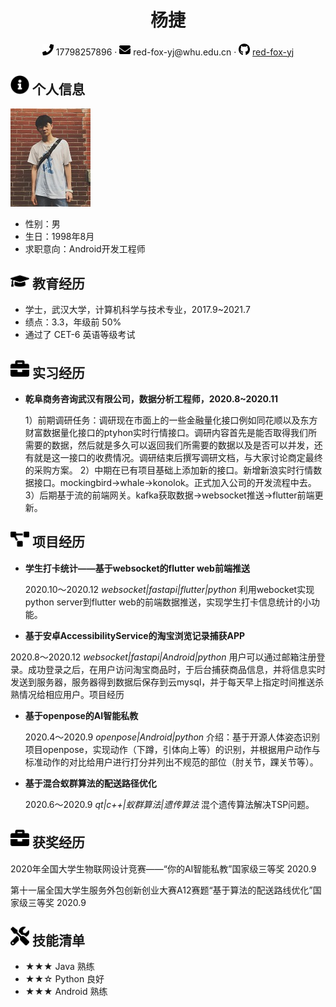  <center>
     <h1>杨捷</h1>
     <div>
         <span>
             <img src="assets/phone-solid.svg" width="18px">
             17798257896
         </span>
         ·
         <span>
             <img src="assets/envelope-solid.svg" width="18px">
             red-fox-yj@whu.edu.cn
         </span>
         ·
         <span>
             <img src="assets/github-brands.svg" width="18px">
             <a href="https://github.com/red-fox-yj">red-fox-yj</a>
         </span>
     </div>
 </center>


 ## <img src="assets/info-circle-solid.svg" width="30px"> 个人信息 

![杨捷个人照片](https://raw.githubusercontent.com/red-fox-yj/MarkDownPic/master/typora/20210225134356.jpg)

 - 性别：男
 - 生日：1998年8月
 - 求职意向：Android开发工程师

## <img src="assets/graduation-cap-solid.svg" width="30px"> 教育经历

- 学士，武汉大学，计算机科学与技术专业，2017.9~2021.7
- 绩点：3.3，年级前 50%
- 通过了 CET-6 英语等级考试

## <img src="assets/briefcase-solid.svg" width="30px"> 实习经历

- **乾阜商务咨询武汉有限公司，数据分析工程师，2020.8~2020.11**

   1）前期调研任务：调研现在市面上的一些金融量化接口例如同花顺以及东方财富数据量化接口的ptyhon实时行情接口。调研内容首先是能否取得我们所需要的数据，然后就是多久可以返回我们所需要的数据以及是否可以并发，还有就是这一接口的收费情况。调研结束后撰写调研文档，与大家讨论商定最终的采购方案。
   2）中期在已有项目基础上添加新的接口。新增新浪实时行情数据接口。mockingbird->whale->konolok。正式加入公司的开发流程中去。
   3）后期基于流的前端网关。kafka获取数据->websocket推送->flutter前端更新。

## <img src="assets/project-diagram-solid.svg" width="30px"> 项目经历

- **学生打卡统计——基于websocket的flutter  web前端推送**

  2020.10～2020.12
  *websocket|fastapi|flutter|python*
  利用webocket实现python server到flutter web的前端数据推送，实现学生打卡信息统计的小功能。
  
-  **基于安卓AccessibilityService的淘宝浏览记录捕获APP**
  
  2020.8～2020.12
  *websocket|fastapi|Android|python*
  用户可以通过邮箱注册登录。成功登录之后，在用户访问淘宝商品时，于后台捕获商品信息，并将信息实时发送到服务器，服务器得到数据后保存到云mysql，并于每天早上指定时间推送杀熟情况给相应用户。项目经历
  
- **基于openpose的AI智能私教**
  
  2020.4～2020.9
  *openpose|Android|python*
  介绍：基于开源人体姿态识别项目openpose，实现动作（下蹲，引体向上等）的识别，并根据用户动作与标准动作的对比给用户进行打分并列出不规范的部位（肘关节，踝关节等）。
  
- **基于混合蚁群算法的配送路径优化**

   2020.6～2020.9
   *qt|c++|蚁群算法|遗传算法*
   混个遗传算法解决TSP问题。
## <img src="assets/briefcase-solid.svg" width="30px"> 获奖经历

2020年全国大学生物联网设计竞赛——“你的AI智能私教”国家级三等奖	2020.9

第十一届全国大学生服务外包创新创业大赛A12赛题“基于算法的配送路线优化”国家级三等奖	2020.9

## <img src="assets/tools-solid.svg" width="30px"> 技能清单

- ★★★ Java	熟练
- ★★☆ Python	良好
- ★★★ Android	熟练